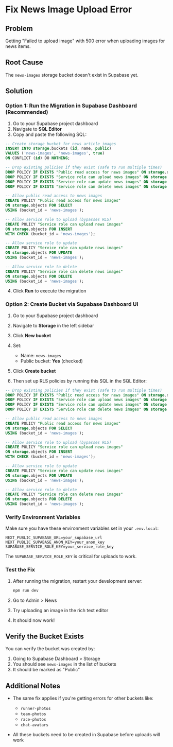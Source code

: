 # Fix News Image Upload Error

## Problem

Getting "Failed to upload image" with 500 error when uploading images for news items.

## Root Cause

The `news-images` storage bucket doesn't exist in Supabase yet.

## Solution

### Option 1: Run the Migration in Supabase Dashboard (Recommended)

1. Go to your Supabase project dashboard
2. Navigate to **SQL Editor**
3. Copy and paste the following SQL:

```sql
-- Create storage bucket for news article images
INSERT INTO storage.buckets (id, name, public)
VALUES ('news-images', 'news-images', true)
ON CONFLICT (id) DO NOTHING;

-- Drop existing policies if they exist (safe to run multiple times)
DROP POLICY IF EXISTS "Public read access for news images" ON storage.objects;
DROP POLICY IF EXISTS "Service role can upload news images" ON storage.objects;
DROP POLICY IF EXISTS "Service role can update news images" ON storage.objects;
DROP POLICY IF EXISTS "Service role can delete news images" ON storage.objects;

-- Allow public read access to news images
CREATE POLICY "Public read access for news images"
ON storage.objects FOR SELECT
USING (bucket_id = 'news-images');

-- Allow service role to upload (bypasses RLS)
CREATE POLICY "Service role can upload news images"
ON storage.objects FOR INSERT
WITH CHECK (bucket_id = 'news-images');

-- Allow service role to update
CREATE POLICY "Service role can update news images"
ON storage.objects FOR UPDATE
USING (bucket_id = 'news-images');

-- Allow service role to delete
CREATE POLICY "Service role can delete news images"
ON storage.objects FOR DELETE
USING (bucket_id = 'news-images');
```

4. Click **Run** to execute the migration

### Option 2: Create Bucket via Supabase Dashboard UI

1. Go to your Supabase project dashboard
2. Navigate to **Storage** in the left sidebar
3. Click **New bucket**
4. Set:
   - Name: `news-images`
   - Public bucket: **Yes** (checked)
5. Click **Create bucket**

6. Then set up RLS policies by running this SQL in the SQL Editor:

```sql
-- Drop existing policies if they exist (safe to run multiple times)
DROP POLICY IF EXISTS "Public read access for news images" ON storage.objects;
DROP POLICY IF EXISTS "Service role can upload news images" ON storage.objects;
DROP POLICY IF EXISTS "Service role can update news images" ON storage.objects;
DROP POLICY IF EXISTS "Service role can delete news images" ON storage.objects;

-- Allow public read access to news images
CREATE POLICY "Public read access for news images"
ON storage.objects FOR SELECT
USING (bucket_id = 'news-images');

-- Allow service role to upload (bypasses RLS)
CREATE POLICY "Service role can upload news images"
ON storage.objects FOR INSERT
WITH CHECK (bucket_id = 'news-images');

-- Allow service role to update
CREATE POLICY "Service role can update news images"
ON storage.objects FOR UPDATE
USING (bucket_id = 'news-images');

-- Allow service role to delete
CREATE POLICY "Service role can delete news images"
ON storage.objects FOR DELETE
USING (bucket_id = 'news-images');
```

### Verify Environment Variables

Make sure you have these environment variables set in your `.env.local`:

```env
NEXT_PUBLIC_SUPABASE_URL=your_supabase_url
NEXT_PUBLIC_SUPABASE_ANON_KEY=your_anon_key
SUPABASE_SERVICE_ROLE_KEY=your_service_role_key
```

The `SUPABASE_SERVICE_ROLE_KEY` is critical for uploads to work.

### Test the Fix

1. After running the migration, restart your development server:

   ```bash
   npm run dev
   ```

2. Go to Admin > News
3. Try uploading an image in the rich text editor
4. It should now work!

## Verify the Bucket Exists

You can verify the bucket was created by:

1. Going to Supabase Dashboard > Storage
2. You should see `news-images` in the list of buckets
3. It should be marked as "Public"

## Additional Notes

- The same fix applies if you're getting errors for other buckets like:

  - `runner-photos`
  - `team-photos`
  - `race-photos`
  - `chat-avatars`

- All these buckets need to be created in Supabase before uploads will work
